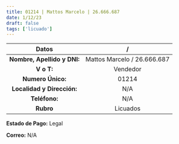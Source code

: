 ```yaml
---
title: 01214 | Mattos Marcelo | 26.666.687
date: 1/12/23
draft: false
tags: ['licuado']
---
```


|          **Datos**          |              /              |
|:---------------------------:|:---------------------------:|
| **Nombre, Apellido y DNI:** | Mattos Marcelo / 26.666.687 |
|          **V o T:**         |           Vendedor          |
|      **Numero Único:**      |            01214            |
|  **Localidad y Dirección:** |             N/A             |
|        **Teléfono:**        |             N/A             |
|          **Rubro**          |           Licuados          |

**Estado de Pago:** Legal

**Correo:** N/A
